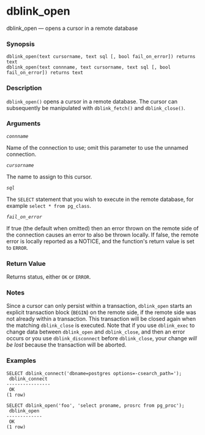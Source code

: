 # dblink\_open

dblink\_open — opens a cursor in a remote database

### Synopsis

```
dblink_open(text cursorname, text sql [, bool fail_on_error]) returns text
dblink_open(text connname, text cursorname, text sql [, bool fail_on_error]) returns text
```

### Description

`dblink_open()` opens a cursor in a remote database. The cursor can subsequently be manipulated with `dblink_fetch()` and `dblink_close()`.

### Arguments

_`connname`_

Name of the connection to use; omit this parameter to use the unnamed connection.

_`cursorname`_

The name to assign to this cursor.

_`sql`_

The `SELECT` statement that you wish to execute in the remote database, for example `select * from pg_class`.

_`fail_on_error`_

If true (the default when omitted) then an error thrown on the remote side of the connection causes an error to also be thrown locally. If false, the remote error is locally reported as a NOTICE, and the function's return value is set to `ERROR`.

### Return Value

Returns status, either `OK` or `ERROR`.

### Notes

Since a cursor can only persist within a transaction, `dblink_open` starts an explicit transaction block (`BEGIN`) on the remote side, if the remote side was not already within a transaction. This transaction will be closed again when the matching `dblink_close` is executed. Note that if you use `dblink_exec` to change data between `dblink_open` and `dblink_close`, and then an error occurs or you use `dblink_disconnect` before `dblink_close`, your change _will be lost_ because the transaction will be aborted.

### Examples

```
SELECT dblink_connect('dbname=postgres options=-csearch_path=');
 dblink_connect
----------------
 OK
(1 row)

SELECT dblink_open('foo', 'select proname, prosrc from pg_proc');
 dblink_open
-------------
 OK
(1 row)
```
